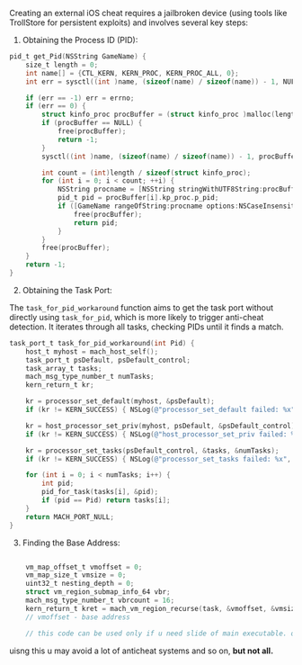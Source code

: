 Creating an external iOS cheat requires a jailbroken device (using tools like TrollStore for persistent exploits) and involves several key steps:

1. Obtaining the Process ID (PID):



```objectivec
pid_t get_Pid(NSString GameName) {
    size_t length = 0;
    int name[] = {CTL_KERN, KERN_PROC, KERN_PROC_ALL, 0};
    int err = sysctl((int )name, (sizeof(name) / sizeof(name)) - 1, NULL, &length, NULL, 0);

    if (err == -1) err = errno;
    if (err == 0) {
        struct kinfo_proc procBuffer = (struct kinfo_proc )malloc(length);
        if (procBuffer == NULL) {
            free(procBuffer);
            return -1;
        }
        sysctl((int )name, (sizeof(name) / sizeof(name)) - 1, procBuffer, &length, NULL, 0);

        int count = (int)length / sizeof(struct kinfo_proc);
        for (int i = 0; i < count; ++i) {
            NSString procname = [NSString stringWithUTF8String:procBuffer[i].kp_proc.p_comm];
            pid_t pid = procBuffer[i].kp_proc.p_pid;
            if ([GameName rangeOfString:procname options:NSCaseInsensitiveSearch].location != NSNotFound) {
                free(procBuffer);
                return pid;
            }
        }
        free(procBuffer);
    }
    return -1;
}
```



2. Obtaining the Task Port:

The `task_for_pid_workaround` function aims to get the task port without directly using `task_for_pid`, which is more likely to trigger anti-cheat detection. It iterates through all tasks, checking PIDs until it finds a match.

```objectivec
task_port_t task_for_pid_workaround(int Pid) {
    host_t myhost = mach_host_self();
    task_port_t psDefault, psDefault_control;
    task_array_t tasks;
    mach_msg_type_number_t numTasks;
    kern_return_t kr;

    kr = processor_set_default(myhost, &psDefault);
    if (kr != KERN_SUCCESS) { NSLog(@"processor_set_default failed: %x", kr); return MACH_PORT_NULL; }

    kr = host_processor_set_priv(myhost, psDefault, &psDefault_control);
    if (kr != KERN_SUCCESS) { NSLog(@"host_processor_set_priv failed: %x", kr); return MACH_PORT_NULL; }

    kr = processor_set_tasks(psDefault_control, &tasks, &numTasks);
    if (kr != KERN_SUCCESS) { NSLog(@"processor_set_tasks failed: %x", kr); return MACH_PORT_NULL; }

    for (int i = 0; i < numTasks; i++) {
        int pid;
        pid_for_task(tasks[i], &pid);
        if (pid == Pid) return tasks[i];
    }
    return MACH_PORT_NULL;
}
```



3. Finding the Base Address:



```objectivec

    vm_map_offset_t vmoffset = 0;
    vm_map_size_t vmsize = 0;
    uint32_t nesting_depth = 0;
    struct vm_region_submap_info_64 vbr;
    mach_msg_type_number_t vbrcount = 16;
    kern_return_t kret = mach_vm_region_recurse(task, &vmoffset, &vmsize, &nesting_depth, (vm_region_recurse_info_t)&vbr, &vbrcount);
    // vmoffset - base address 

    // this code can be used only if u need slide of main executable. otherwise u need task_info

```

uisng this u may avoid a lot of anticheat systems and so on, **but not all.**



